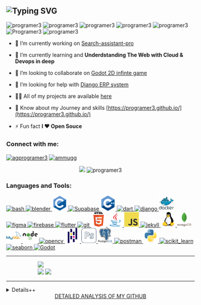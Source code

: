 ## <img src="https://readme-typing-svg.demolab.com?font=Fira+Code&weight=600&size=40&duration=3000&pause=1000&color=F7F7F7&vCenter=true&random=false&width=1060&lines=Hi%2C+I'm+Aman+Gupta+%F0%9F%98%83%2C+Welcome+to+my+Github" align = "middle" alt="Typing SVG" />

<p>
<img src="https://forthebadge.com/images/badges/not-a-bug-a-feature.svg" alt="programer3" width="160" height="30" />
<img src="https://badges.frapsoft.com/os/v3/open-source.svg?v=103" alt="programer3" width="150" height="25" />
<img src="https://img.shields.io/badge/freecodecamp-27273D?style=for-the-badge&logo=freecodecamp&logoColor=white" alt="programer3" width="150" height="25" />
<img src="https://img.shields.io/badge/Markdown-000000?style=for-the-badge&logo=markdown&logoColor=white" alt="programer3" />
<img src="https://img.shields.io/badge/NeoVim-%2357A143.svg?&style=for-the-badge&logo=neovim&logoColor=white" alt="programer3" />
<img src="https://img.shields.io/badge/fascinated by-CLOUD-blue?style=flat-square&logoSize=auto" alt="Programer3" />
<img src="https://forthebadge.com/images/featured/featured-built-with-love.svg" alt="programer3" width="150" height="30" />
</p>

- 🔭 I’m currently working on [Search-assistant-pro](https://github.com/Programer3/search-assistant-pro)

- 🌱 I’m currently learning and **Underdstanding The Web with Cloud & Devops in deep**

- 👯 I’m looking to collaborate on [Godot 2D infinte game](https://github.com/Programer3/Mountain_bike_HD)

- 🤝 I’m looking for help with [Django ERP system](https://github.com/Programer3/ERP_django)

- 👨‍💻 All of my projects are available [here](https://github.com/Programer3?tab=repositories&type=source)

- 📄 Know about my Journey and skills [https://programer3.github.io/](https://programer3.github.io/)

- ⚡ Fun fact **I ❤️ Open Souce**

<h3 align="left">Connect with me:</h3>
<p align="left">
<a href="https://linkedin.com/in/agprogramer3" target="blank"><img align="center" src="https://raw.githubusercontent.com/rahuldkjain/github-profile-readme-generator/master/src/images/icons/Social/linked-in-alt.svg" alt="agprogramer3" height="30" width="40" /></a>
<a href="https://kaggle.com/ammugg" target="blank"><img align="center" src="https://raw.githubusercontent.com/rahuldkjain/github-profile-readme-generator/master/src/images/icons/Social/kaggle.svg" alt="ammugg" height="30" width="40" /></a>
</p>

<p align="center">
<img src="https://visitor-badge.laobi.icu/badge?page_id=Programer3" id="counter">
<img src="https://komarev.com/ghpvc/?username=programer3&label=Profile%20views&color=0e75b6&style=flat" alt="programer3" /> </p>

<h3 align="left">Languages and Tools:</h3>
<p align="left"> <a href="https://www.gnu.org/software/bash/" target="_blank" rel="noreferrer"> <img src="https://www.vectorlogo.zone/logos/gnu_bash/gnu_bash-icon.svg" alt="bash" width="40" height="40"/> </a> <a href="https://www.blender.org/" target="_blank" rel="noreferrer"> <img src="https://download.blender.org/branding/community/blender_community_badge_white.svg" alt="blender" width="40" height="40"/> </a> <a href="https://www.cprogramming.com/" target="_blank" rel="noreferrer"> <img src="https://raw.githubusercontent.com/devicons/devicon/master/icons/c/c-original.svg" alt="c" width="40" height="40"/> </a> <a href="https://supabase.com/" target="_blank" rel="noreferrer"> <img src="https://www.vectorlogo.zone/logos/supabase/supabase-ar21.svg" alt="Supabase" width="60" height="60"/> </a> <a href="https://www.w3schools.com/cpp/" target="_blank" rel="noreferrer"> <img src="https://raw.githubusercontent.com/devicons/devicon/master/icons/cplusplus/cplusplus-original.svg" alt="cplusplus" width="40" height="40"/> </a> <a href="https://dart.dev" target="_blank" rel="noreferrer"> <img src="https://www.vectorlogo.zone/logos/dartlang/dartlang-icon.svg" alt="dart" width="40" height="40"/> </a> <a href="https://www.djangoproject.com/" target="_blank" rel="noreferrer"> <img src="https://cdn.worldvectorlogo.com/logos/django.svg" alt="django" width="40" height="40"/> </a> <a href="https://www.docker.com/" target="_blank" rel="noreferrer"> <img src="https://raw.githubusercontent.com/devicons/devicon/master/icons/docker/docker-original-wordmark.svg" alt="docker" width="40" height="40"/> </a> <a href="https://www.figma.com/" target="_blank" rel="noreferrer"> <img src="https://www.vectorlogo.zone/logos/figma/figma-icon.svg" alt="figma" width="40" height="40"/> </a> <a href="https://firebase.google.com/" target="_blank" rel="noreferrer"> <img src="https://www.vectorlogo.zone/logos/firebase/firebase-icon.svg" alt="firebase" width="40" height="40"/> </a> <a href="https://flutter.dev" target="_blank" rel="noreferrer"> <img src="https://www.vectorlogo.zone/logos/flutterio/flutterio-icon.svg" alt="flutter" width="40" height="40"/> </a> <a href="https://git-scm.com/" target="_blank" rel="noreferrer"> <img src="https://www.vectorlogo.zone/logos/git-scm/git-scm-icon.svg" alt="git" width="40" height="40"/> </a> <a href="https://www.w3.org/html/" target="_blank" rel="noreferrer"> <img src="https://raw.githubusercontent.com/devicons/devicon/master/icons/html5/html5-original-wordmark.svg" alt="html5" width="40" height="40"/> </a> <a href="https://www.java.com" target="_blank" rel="noreferrer"> <img src="https://raw.githubusercontent.com/devicons/devicon/master/icons/java/java-original.svg" alt="java" width="40" height="40"/> </a> <a href="https://developer.mozilla.org/en-US/docs/Web/JavaScript" target="_blank" rel="noreferrer"> <img src="https://raw.githubusercontent.com/devicons/devicon/master/icons/javascript/javascript-original.svg" alt="javascript" width="40" height="40"/> </a> <a href="https://jekyllrb.com/" target="_blank" rel="noreferrer"> <img src="https://www.vectorlogo.zone/logos/jekyllrb/jekyllrb-icon.svg" alt="jekyll" width="40" height="40"/> </a> <a href="https://www.linux.org/" target="_blank" rel="noreferrer"> <img src="https://raw.githubusercontent.com/devicons/devicon/master/icons/linux/linux-original.svg" alt="linux" width="40" height="40"/> </a> <a href="https://www.mongodb.com/" target="_blank" rel="noreferrer"> <img src="https://raw.githubusercontent.com/devicons/devicon/master/icons/mongodb/mongodb-original-wordmark.svg" alt="mongodb" width="40" height="40"/> </a> <a href="https://www.mysql.com/" target="_blank" rel="noreferrer"> <img src="https://raw.githubusercontent.com/devicons/devicon/master/icons/mysql/mysql-original-wordmark.svg" alt="mysql" width="40" height="40"/> </a> <a href="https://nodejs.org" target="_blank" rel="noreferrer"> <img src="https://raw.githubusercontent.com/devicons/devicon/master/icons/nodejs/nodejs-original-wordmark.svg" alt="nodejs" width="40" height="40"/> </a> <a href="https://opencv.org/" target="_blank" rel="noreferrer"> <img src="https://www.vectorlogo.zone/logos/opencv/opencv-icon.svg" alt="opencv" width="40" height="40"/> </a> <a href="https://pandas.pydata.org/" target="_blank" rel="noreferrer"> <img src="https://raw.githubusercontent.com/devicons/devicon/2ae2a900d2f041da66e950e4d48052658d850630/icons/pandas/pandas-original.svg" alt="pandas" width="40" height="40"/> </a> <a href="https://www.photoshop.com/en" target="_blank" rel="noreferrer"> <img src="https://raw.githubusercontent.com/devicons/devicon/master/icons/photoshop/photoshop-line.svg" alt="photoshop" width="40" height="40"/> </a> <a href="https://www.postgresql.org" target="_blank" rel="noreferrer"> <img src="https://raw.githubusercontent.com/devicons/devicon/master/icons/postgresql/postgresql-original-wordmark.svg" alt="postgresql" width="40" height="40"/> </a> <a href="https://postman.com" target="_blank" rel="noreferrer"> <img src="https://www.vectorlogo.zone/logos/getpostman/getpostman-icon.svg" alt="postman" width="40" height="40"/> </a> <a href="https://www.python.org" target="_blank" rel="noreferrer"> <img src="https://raw.githubusercontent.com/devicons/devicon/master/icons/python/python-original.svg" alt="python" width="40" height="40"/> </a> <a href="https://scikit-learn.org/" target="_blank" rel="noreferrer"> <img src="https://upload.wikimedia.org/wikipedia/commons/0/05/Scikit_learn_logo_small.svg" alt="scikit_learn" width="40" height="40"/> </a> <a href="https://seaborn.pydata.org/" target="_blank" rel="noreferrer"> <img src="https://seaborn.pydata.org/_images/logo-mark-lightbg.svg" alt="seaborn" width="40" height="40"/> </a> <a href="https://godotengine.org/" target="_blank" rel="noreferrer"> <img src="https://godotengine.org/assets/press/logo_small_color_light.svg" alt="Godot" width="50" height="50"/> </a></p>

<hr>

<!-- learned from here : https://stackoverflow.com/questions/40023013/tab-space-in-markdown -->

&emsp;&emsp;&emsp;&emsp;&emsp;&emsp;![](http://github-profile-summary-cards.vercel.app/api/cards/profile-details?username=Programer3&theme=github_dark)
<br>
&emsp;&emsp;&emsp;&emsp;&emsp;&emsp;![](http://github-profile-summary-cards.vercel.app/api/cards/repos-per-language?username=Programer3&theme=github_dark)
![](http://github-profile-summary-cards.vercel.app/api/cards/most-commit-language?username=Programer3&theme=github_dark)

<hr>

<details>
  <summary>Details++</summary>

<br>

|Stats <img src='.github/workflows/cartoon1.gif' height=20/>|Streak <img src='.github/workflows/cartoon1.gif' height=20/>
|---|---|
|[![](http://github-profile-summary-cards.vercel.app/api/cards/stats?username=samadpls&theme=github_dark)](https://github.com/Programer3/)|[![GitHub Streak](https://streak-stats.demolab.com?user=Programer3&theme=github_dark&hide_border=true&border_radius=32&date_format=j%20M%5B%20Y%5D&ring=888888)](https://github.com/Programer3/)|

<p align="center"> <a href="https://github.com/ryo-ma/github-profile-trophy"><img src="https://github-profile-trophy.vercel.app/?username=programer3&theme=github_dark&no-bg=true&margin-w=4" alt="programer3" /></a></p>

</details>

<div align="center"><a href="https://metrics.lecoq.io/insights?user=Programer3">DETAILED ANALYSIS OF MY GITHUB</a></div>
